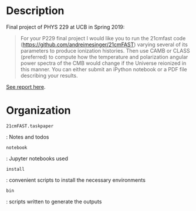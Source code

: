 # Description

Final project of PHYS 229 at UCB in Spring 2019:

> For your P229 final project I would like you to run the 21cmfast code (https://github.com/andreimesinger/21cmFAST) varying several of its parameters to produce ionization histories.
> Then use CAMB or CLASS (preferred) to compute how the temperature and polarization angular power spectra of the CMB would change if the Universe reionized in this manner.
> You can either submit an iPython notebook or a PDF file describing your results.

[See report here](report.html).

# Organization

`21cmFAST.taskpaper`

: Notes and todos

`notebook`

: Jupyter notebooks used

`install`

: convenient scripts to install the necessary environments

`bin`

: scripts written to generate the outputs
